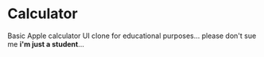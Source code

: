 # Calculator

Basic Apple calculator UI clone for educational purposes... please don't sue me <strong>i'm just a student</strong>...

